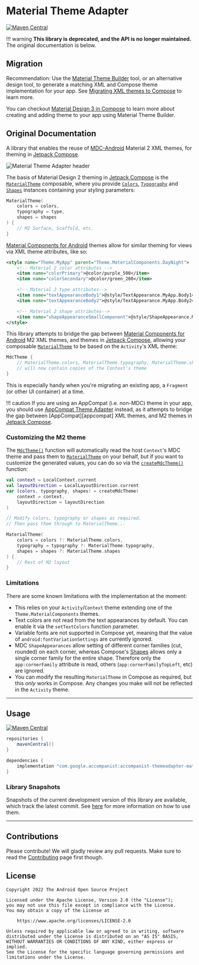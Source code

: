 # Material Theme Adapter

[![Maven Central](https://img.shields.io/maven-central/v/com.google.accompanist/accompanist-themeadapter-material)](https://search.maven.org/search?q=g:com.google.accompanist)

!!! warning
    **This library is deprecated, and the API is no longer maintained.** The original documentation is below.

## Migration
Recommendation: Use the [Material Theme Builder](https://m3.material.io/theme-builder) tool, or an alternative design tool, to generate a matching XML and Compose theme implementation for your app. See [Migrating XML themes to Compose](https://developer.android.com/jetpack/compose/designsystems/views-to-compose) to learn more.

You can checkout [Material Design 3 in Compose](https://developer.android.com/jetpack/compose/designsystems/material3#material-theming) to learn more about creating and adding theme to your app using Material Theme Builder.

## Original Documentation

A library that enables the reuse of [MDC-Android][mdc] Material 2 XML themes, for theming in [Jetpack Compose][compose].

![Material Theme Adapter header](themeadapter/material-header.png)

The basis of Material Design 2 theming in [Jetpack Compose][compose] is the [`MaterialTheme`][materialtheme] composable, where you provide [`Colors`][colors], [`Typography`][typography] and [`Shapes`][shapes] instances containing your styling parameters:

``` kotlin
MaterialTheme(
    colors = colors,
    typography = type,
    shapes = shapes
) {
    // M2 Surface, Scaffold, etc.
}
```

[Material Components for Android][mdc] themes allow for similar theming for views via XML theme attributes, like so:

``` xml
<style name="Theme.MyApp" parent="Theme.MaterialComponents.DayNight">
    <!-- Material 2 color attributes -->
    <item name="colorPrimary">@color/purple_500</item>
    <item name="colorSecondary">@color/green_200</item>

    <!-- Material 2 type attributes-->
    <item name="textAppearanceBody1">@style/TextAppearance.MyApp.Body1</item>
    <item name="textAppearanceBody2">@style/TextAppearance.MyApp.Body2</item>

    <!-- Material 2 shape attributes-->
    <item name="shapeAppearanceSmallComponent">@style/ShapeAppearance.MyApp.SmallComponent</item>
</style>
```

This library attempts to bridge the gap between [Material Components for Android][mdc] M2 XML themes, and themes in [Jetpack Compose][compose], allowing your composable [`MaterialTheme`][materialtheme] to be based on the `Activity`'s XML theme:


``` kotlin
MdcTheme {
    // MaterialTheme.colors, MaterialTheme.typography, MaterialTheme.shapes
    // will now contain copies of the Context's theme
}
```

This is especially handy when you're migrating an existing app, a `Fragment` (or other UI container) at a time.

!!! caution
    If you are using an AppCompat (i.e. non-MDC) theme in your app, you should use
    [AppCompat Theme Adapter](https://github.com/google/accompanist/tree/main/themeadapter-appcompat)
    instead, as it attempts to bridge the gap between [AppCompat][appcompat] XML themes, and M2 themes in [Jetpack Compose][compose].

### Customizing the M2 theme

The [`MdcTheme()`][mdctheme] function will automatically read the host `Context`'s MDC theme and pass them to [`MaterialTheme`][materialtheme] on your behalf, but if you want to customize the generated values, you can do so via the [`createMdcTheme()`][createmdctheme] function:

``` kotlin
val context = LocalContext.current
val layoutDirection = LocalLayoutDirection.current
var (colors, typography, shapes) = createMdcTheme(
    context = context,
    layoutDirection = layoutDirection
)

// Modify colors, typography or shapes as required.
// Then pass them through to MaterialTheme...

MaterialTheme(
    colors = colors ?: MaterialTheme.colors,
    typography = typography ?: MaterialTheme.typography,
    shapes = shapes ?: MaterialTheme.shapes
) {
    // Rest of M2 layout
}
```

### Limitations

There are some known limitations with the implementation at the moment:

* This relies on your `Activity`/`Context` theme extending one of the `Theme.MaterialComponents` themes.
* Text colors are not read from the text appearances by default. You can enable it via the `setTextColors` function parameter.
* Variable fonts are not supported in Compose yet, meaning that the value of `android:fontVariationSettings` are currently ignored.
* MDC `ShapeAppearances` allow setting of different corner families (cut, rounded) on each corner, whereas Compose's [Shapes][shapes] allows only a single corner family for the entire shape. Therefore only the `app:cornerFamily` attribute is read, others (`app:cornerFamilyTopLeft`, etc) are ignored.
* You can modify the resulting `MaterialTheme` in Compose as required, but this _only_ works in Compose. Any changes you make will not be reflected in the `Activity` theme.

---

## Usage

[![Maven Central](https://img.shields.io/maven-central/v/com.google.accompanist/accompanist-themeadapter-material)](https://search.maven.org/search?q=g:com.google.accompanist)

``` groovy
repositories {
    mavenCentral()
}

dependencies {
    implementation "com.google.accompanist:accompanist-themeadapter-material:<version>"
}
```

### Library Snapshots

Snapshots of the current development version of this library are available, which track the latest commit. See [here](../using-snapshot-version) for more information on how to use them.

---

## Contributions

Please contribute! We will gladly review any pull requests.
Make sure to read the [Contributing](../contributing) page first though.

## License

```
Copyright 2022 The Android Open Source Project
 
Licensed under the Apache License, Version 2.0 (the "License");
you may not use this file except in compliance with the License.
You may obtain a copy of the License at

    https://www.apache.org/licenses/LICENSE-2.0

Unless required by applicable law or agreed to in writing, software
distributed under the License is distributed on an "AS IS" BASIS,
WITHOUT WARRANTIES OR CONDITIONS OF ANY KIND, either express or implied.
See the License for the specific language governing permissions and
limitations under the License.
```

[compose]: https://developer.android.com/jetpack/compose
[mdc]: https://github.com/material-components/material-components-android
[mdctheme]: ../api/themeadapter-material/com.google.accompanist.themeadapter.material/-mdc-theme.html
[createmdctheme]: ../api/themeadapter-material/com.google.accompanist.themeadapter.material/create-mdc-theme.html
[materialtheme]: https://developer.android.com/reference/kotlin/androidx/compose/material/MaterialTheme
[colors]: https://developer.android.com/reference/kotlin/androidx/compose/material/Colors
[typography]: https://developer.android.com/reference/kotlin/androidx/compose/material/Typography
[shapes]: https://developer.android.com/reference/kotlin/androidx/compose/material/Shapes
